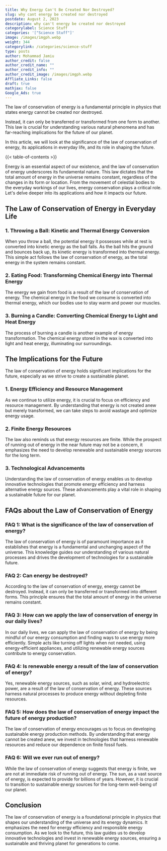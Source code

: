 ```yaml
---
title: Why Energy Can't Be Created Nor Destroyed?
slug: why cant energy be created nor destroyed
postdate: August 2, 2023
description: why can't energy be created nor destroyed
categorylabel: Science Stuff
categories: '["Science Stuff"]'
image: /images/imgph.webp
weight: 344
categorylink: /categories/science-stuff
type: posts
author: Mohammad Jamiu
author_credit: false
author_credit_name: ""
author_credit_info: ""
author_credit_image: /images/imgph.webp
Affliate_Links: false
draft: true
mathjax: false
Google_Ads: true
---
```

The law of conservation of energy is a fundamental principle in physics that states energy cannot be created nor destroyed. 

Instead, it can only be transferred or transformed from one form to another. This law is crucial for understanding various natural phenomena and has far-reaching implications for the future of our planet. 

In this article, we will look at the significance of the law of conservation of energy, its applications in everyday life, and its role in shaping the future.

{{< table-of-contents >}}

Energy is an essential aspect of our existence, and the law of conservation of energy underscores its fundamental nature. This law dictates that the total amount of energy in the universe remains constant, regardless of the changes in its form or location. From the movement of celestial bodies to the everyday workings of our lives, energy conservation plays a critical role. Let's delve deeper into its applications and how it impacts our future.

## The Law of Conservation of Energy in Everyday Life

### 1. Throwing a Ball: Kinetic and Thermal Energy Conversion

When you throw a ball, the potential energy it possesses while at rest is converted into kinetic energy as the ball falls. As the ball hits the ground and bounces back up, its kinetic energy is transformed into thermal energy. This simple act follows the law of conservation of energy, as the total energy in the system remains constant.

### 2. Eating Food: Transforming Chemical Energy into Thermal Energy

The energy we gain from food is a result of the law of conservation of energy. The chemical energy in the food we consume is converted into thermal energy, which our bodies use to stay warm and power our muscles.

### 3. Burning a Candle: Converting Chemical Energy to Light and Heat Energy

The process of burning a candle is another example of energy transformation. The chemical energy stored in the wax is converted into light and heat energy, illuminating our surroundings.

## The Implications for the Future

The law of conservation of energy holds significant implications for the future, especially as we strive to create a sustainable planet.

### 1. Energy Efficiency and Resource Management

As we continue to utilize energy, it is crucial to focus on efficiency and resource management. By understanding that energy is not created anew but merely transformed, we can take steps to avoid wastage and optimize energy usage.

### 2. Finite Energy Resources

The law also reminds us that energy resources are finite. While the prospect of running out of energy in the near future may not be a concern, it emphasizes the need to develop renewable and sustainable energy sources for the long term.

### 3. Technological Advancements

Understanding the law of conservation of energy enables us to develop innovative technologies that promote energy efficiency and harness alternative energy sources. These advancements play a vital role in shaping a sustainable future for our planet.

## FAQs about the Law of Conservation of Energy

### FAQ 1: What is the significance of the law of conservation of energy?

The law of conservation of energy is of paramount importance as it establishes that energy is a fundamental and unchanging aspect of the universe. This knowledge guides our understanding of various natural processes and drives the development of technologies for a sustainable future.

### FAQ 2: Can energy be destroyed?

According to the law of conservation of energy, energy cannot be destroyed. Instead, it can only be transferred or transformed into different forms. This principle ensures that the total amount of energy in the universe remains constant.

### FAQ 3: How can we apply the law of conservation of energy in our daily lives?

In our daily lives, we can apply the law of conservation of energy by being mindful of our energy consumption and finding ways to use energy more efficiently. Simple acts like turning off lights when not needed, using energy-efficient appliances, and utilizing renewable energy sources contribute to energy conservation.

### FAQ 4: Is renewable energy a result of the law of conservation of energy?

Yes, renewable energy sources, such as solar, wind, and hydroelectric power, are a result of the law of conservation of energy. These sources harness natural processes to produce energy without depleting finite resources.

### FAQ 5: How does the law of conservation of energy impact the future of energy production?

The law of conservation of energy encourages us to focus on developing sustainable energy production methods. By understanding that energy cannot be created anew, we invest in technologies that harness renewable resources and reduce our dependence on finite fossil fuels.

### FAQ 6: Will we ever run out of energy?

While the law of conservation of energy suggests that energy is finite, we are not at immediate risk of running out of energy. The sun, as a vast source of energy, is expected to provide for billions of years. However, it is crucial to transition to sustainable energy sources for the long-term well-being of our planet.

## Conclusion

The law of conservation of energy is a foundational principle in physics that shapes our understanding of the universe and its energy dynamics. It emphasizes the need for energy efficiency and responsible energy consumption. As we look to the future, this law guides us to develop innovative technologies and invest in renewable energy sources, ensuring a sustainable and thriving planet for generations to come.